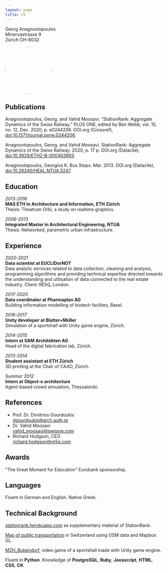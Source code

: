 ```yaml
---
layout: page
title: CV
---
```

Georg Anagnostopoulos<br>
Minervastrasse 9<br>
Zürich CH-8032

<img src="https://github.com/GAnagno/myblog/blob/gh-pages/assets/images/Profilbild.jpg?raw=true" height="auto" width="150" style="border-radius:50%">

Publications
----------
Anagnostopoulos, Georg, and Vahid Moosavi. “StationRank: Aggregate Dynamics of the Swiss Railway.” PLOS ONE, edited by Ben Webb, vol. 15, no. 12, Dec. 2020, p. e0244206. DOI.org (Crossref), [doi:10.1371/journal.pone.0244206][ref1].  

Anagnostopoulos, Georg, and Vahid Moosavi. StationRank: Aggregate Dynamics of the Swiss Railway. 2020, p. 17 p. DOI.org (Datacite), [doi:10.3929/ETHZ-B-000463993][ref2].  

Anagnostopoulos, Georgios K. Bus Stops. Mar. 2013. DOI.org (Datacite), [doi:10.26240/HEAL.NTUA.5247][ref3].  

Education
----------
*2013-2016*  
**MAS ETH in Architecture and Information, ETH Zürich**  
Thesis: Theatrum Orbi, a study on realtime graphics.  

*2006-2013*  
**Integrated Master in Architectural Engineering, NTUA**  
Thesis: Networked, parametric urban infrastructure.

Experience
----------
*2020-2021*  
**Data scientist at EUCLIDorNOT**  
Data analytic services related to data collection, cleaning and analysis, programming algorithms and providing technical expertise directed towards the understanding and utilisation of data connected to the real estate industry. Client: RE5Q, London.  

*2017-2020*  
**Data coordinator at Pharmaplan AG**  
Building information modelling of biotech facilites, Basel.  

*2016-2017*  
**Unity developer at Blatter+Müller**  
Simulation of a sportshall with Unity game engine, Zürich.  

*2014-2015*  
**Intern at SAM Architekten AG**  
Head of the digital fabrication lab, Zürich.  

*2013-2014*  
**Student assistant at ETH Zürich**  
3D printing at the Chair of CAAD, Zürich.

*Summer 2012*  
**Intern at Object-e architecture**  
Agent-based crowd simulation, Thessaloniki.

References
--------------------
- Prof. Dr. Dimitrios Gourdoukis  
[dgourdoukis@arch.auth.gr](mailto:dgourdoukis@arch.auth.gr)
- Dr. Vahid Moosavi  
[vahid_moosavi@swissre.com](mailto:vahid_moosavi@swissre.com)
- Richard Hodgson, CEO  
[richard.hodgson@re5q.com](mailto:richard.hodgson@re5q.com)

Awards
---------
"The Great Moment for Education" Eurobank sponsorship.

Languages
---------
Fluent in German and English. Native Greek.

Technical Background
--------------------
[stationrank.herokuapp.com][ref4] as supplementary material of StationRank.

[Map of public transportation][ref5] in Switzerland using OSM data and Mapbox GL.

[MZH_Bubendorf][ref6], video game of a sportshall made with Unity game engine.

Fluent in **Python**. Knowledge of **PostgreSQL**, **Ruby**, **Javascript**, **HTML**, **CSS**, **C#**.

[ref1]: https://doi.org/10.1371/journal.pone.0244206
[ref2]: https://doi.org/10.3929/ethz-b-000463993
[ref3]: http://dx.doi.org/10.26240/heal.ntua.5247
[ref4]: https://stationrank.herokuapp.com/
[ref5]: https://ganagno.github.io/maps/che.html
[ref6]: http://anagno.com/MZH_Bubendorf/
